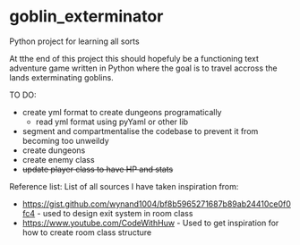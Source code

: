 # goblin_exterminator
Python project for learning all sorts

At tthe end of this project this should hopefuly be a functioning text
adventure game written in Python where the goal is to travel accross
the lands exterminating goblins.

TO DO:
- create yml format to create dungeons programatically
  - read yml format using pyYaml or other lib
- segment and compartmentalise the codebase to prevent it from becoming too unweildy
- create dungeons
- create enemy class
- ~~update player class to have HP and stats~~


Reference list:
List of all sources I have taken inspiration from:
- https://gist.github.com/wynand1004/bf8b5965271687b89ab24410ce0f0fc4 - used to design exit system in room class
- https://www.youtube.com/CodeWithHuw - Used to get inspiration for how to create room class structure
